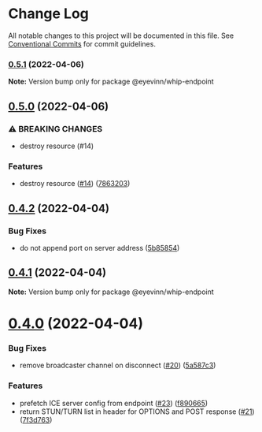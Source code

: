 # Change Log

All notable changes to this project will be documented in this file.
See [Conventional Commits](https://conventionalcommits.org) for commit guidelines.

### [0.5.1](https://github.com/Eyevinn/whip/compare/@eyevinn/whip-endpoint@0.5.0...@eyevinn/whip-endpoint@0.5.1) (2022-04-06)

**Note:** Version bump only for package @eyevinn/whip-endpoint





## [0.5.0](https://github.com/Eyevinn/whip/compare/@eyevinn/whip-endpoint@0.4.2...@eyevinn/whip-endpoint@0.5.0) (2022-04-06)


### ⚠ BREAKING CHANGES

* destroy resource (#14)

### Features

* destroy resource ([#14](https://github.com/Eyevinn/whip/issues/14)) ([7863203](https://github.com/Eyevinn/whip/commit/78632033657c54f3bb4c53067e62edc91d190341))



## [0.4.2](https://github.com/Eyevinn/whip/compare/@eyevinn/whip-endpoint@0.4.1...@eyevinn/whip-endpoint@0.4.2) (2022-04-04)


### Bug Fixes

* do not append port on server address ([5b85854](https://github.com/Eyevinn/whip/commit/5b8585490a88cf57555890f9df9923b784d046bb))





## [0.4.1](https://github.com/Eyevinn/whip/compare/@eyevinn/whip-endpoint@0.4.0...@eyevinn/whip-endpoint@0.4.1) (2022-04-04)

**Note:** Version bump only for package @eyevinn/whip-endpoint





# [0.4.0](https://github.com/Eyevinn/whip/compare/@eyevinn/whip-endpoint@0.3.6...@eyevinn/whip-endpoint@0.4.0) (2022-04-04)


### Bug Fixes

* remove broadcaster channel on disconnect ([#20](https://github.com/Eyevinn/whip/issues/20)) ([5a587c3](https://github.com/Eyevinn/whip/commit/5a587c31e420822f113d9d5eaccc362b145f45f6))


### Features

* prefetch ICE server config from endpoint ([#23](https://github.com/Eyevinn/whip/issues/23)) ([f890665](https://github.com/Eyevinn/whip/commit/f890665c66e35b067ed44a27ed3188457b06cd6b))
* return STUN/TURN list in header for OPTIONS and POST response ([#21](https://github.com/Eyevinn/whip/issues/21)) ([7f3d763](https://github.com/Eyevinn/whip/commit/7f3d763ddf033bc2b42d8d4040d3e132c919394a))
